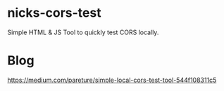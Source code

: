 # nicks-cors-test
Simple HTML & JS Tool to quickly test CORS locally.


# Blog
https://medium.com/pareture/simple-local-cors-test-tool-544f108311c5
